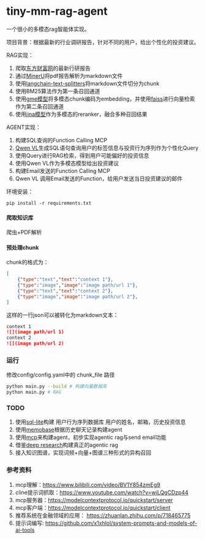 # tiny-mm-rag-agent
一个很小的多模态rag智能体实现。

项目背景：根据最新的行业调研报告，针对不同的用户，给出个性化的投资建议。

RAG实现：
1. 爬取[东方财富网](https://data.eastmoney.com/report/)的最新行研报告
2. 通过[MinerU](https://github.com/opendatalab/MinerU)将pdf报告解析为markdown文件
3. 使用[langchain-text-splitters](https://python.langchain.com/v0.1/docs/modules/data_connection/document_transformers/markdown_header_metadata/)将markdown文件切分为chunk
4. 使用BM25算法作为第一条召回通道
5. 使用[gme模型](https://huggingface.co/Alibaba-NLP/gme-Qwen2-VL-2B-Instruct)将多模态chunk编码为embedding，并使用[faiss](https://github.com/facebookresearch/faiss)进行向量检索作为第二条召回通道
6. 使用[jina模型](https://huggingface.co/jinaai/jina-reranker-m0)作为多模态的reranker，融合多种召回结果

AGENT实现：
1. 构建SQL查询的Function Calling MCP
2. [Qwen VL](https://huggingface.co/Qwen/Qwen2.5-VL-7B-Instruct)生成SQL语句查询用户的标签信息与投资行为序列作为个性化Query
3. 使用Query进行RAG检索，得到用户可能偏好的投资信息
4. 使用Qwen VL作为多模态模型给出投资建议
5. 构建Email发送的Function Calling MCP
6. Qwen VL 调用Email发送的Function，给用户发送当日投资建议的邮件

环境安装：
```shell
pip install -r requirements.txt 
```

#### 爬取知识库
爬虫+PDF解析

#### 预处理chunk
chunk的格式为：
```json lines
[
    {"type":"text","text":"context 1"},
    {"type":"image","image":"image path/url 1"},
    {"type":"text","text":"context 2"},
    {"type":"image","image":"image path/url 2"},
]
```
这样的一行json可以被转化为markdown文本：
```markdown
context 1 
![](image path/url 1)  
context 2
![](image path/url 2)
```

### 运行
修改config/config.yaml中的 chunk_file 路径
```bash
python main.py --build # 构建向量数据库
python main.py # RAG
```

### TODO
1. 使用[sql-lite](https://www.runoob.com/sqlite/sqlite-python.html)构建 用户行为序列数据库 用户的姓名，邮箱，历史投资信息
2. 使用[memobase](https://github.com/memodb-io/memobase)根据历史聊天记录构建agent
3. 使用[mcp](https://modelcontextprotocol.io/quickstart/client)来构建agent，初步实现agentic rag与send email功能
4. 借鉴[deep research]()构建真正的agentic rag
5. 接入知识图谱，实现词频+向量+图谱三种形式的异构召回


### 参考资料
1. mcp理解：https://www.bilibili.com/video/BV1Y854zmEg9
2. cline提示词抓取：https://www.youtube.com/watch?v=wiLQgCDzp44
3. mcp服务器：https://modelcontextprotocol.io/quickstart/server
4. mcp客户端：https://modelcontextprotocol.io/quickstart/client
5. 推荐系统在金融领域的应用： https://zhuanlan.zhihu.com/p/718465775
6. 提示词编写: https://github.com/x1xhlol/system-prompts-and-models-of-ai-tools
